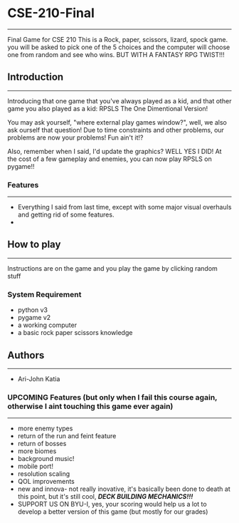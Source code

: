 # CSE-210-Final
---
Final Game for CSE 210
This is a Rock, paper, scissors, lizard, spock game. 
you will be asked to pick one of the 5 choices and the computer will choose one from random and see who wins.
BUT WITH A FANTASY RPG TWIST!!!

## Introduction
---
Introducing that one game that you've always played as a kid, and that other game you also played as a kid: RPSLS The One Dimentional Version!

You may ask yourself, "where external play games window?", well, we also ask ourself that question! Due to time constraints and other problems, our problems are now your problems! Fun ain't it!?

Also, remember when I said, I'd update the graphics? WELL YES I DID! At the cost of a few gameplay and enemies, you can now play RPSLS on pygame!!

### Features
---
+ Everything I said from last time, except with some major visual overhauls and getting rid of some features.
+ 
## How to play
---
Instructions are on the game and you play the game by clicking random stuff

### System Requirement
+ python v3
+ pygame v2
+ a working computer
+ a basic rock paper scissors knowledge

## Authors
---
+ Ari-John Katia

### UPCOMING Features (but only when I fail this course again, otherwise I aint touching this game ever again)
---
+ more enemy types
+ return of the run and feint feature
+ return of bosses
+ more biomes
+ background music!
+ mobile port!
+ resolution scaling
+ QOL improvements
+ new and innova- not really inovative, it's basically been done to death at this point, but it's still cool, <i><b>DECK BUILDING MECHANICS!!!</b></i>
+ SUPPORT US ON BYU-I, yes, your scoring would help us a lot to develop a better version of this game (but mostly for our grades)
